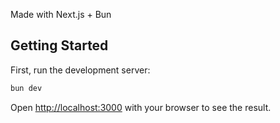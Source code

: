 Made with Next.js + Bun

## Getting Started

First, run the development server:

```bash
bun dev
```

Open [http://localhost:3000](http://localhost:3000) with your browser to see the result.
